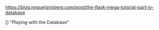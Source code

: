 https://blog.miguelgrinberg.com/post/the-flask-mega-tutorial-part-iv-database

[] "Playing with the Database"
